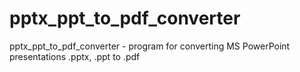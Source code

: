 # pptx_ppt_to_pdf_converter
pptx_ppt_to_pdf_converter - program for converting MS PowerPoint presentations .pptx, .ppt to .pdf
